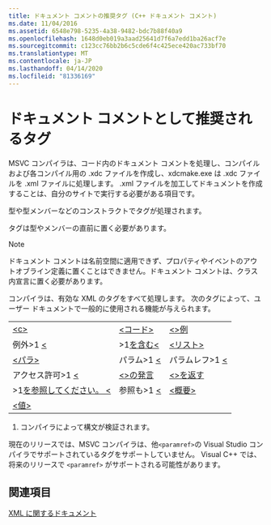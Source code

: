 ```yaml
---
title: ドキュメント コメントの推奨タグ (C++ ドキュメント コメント)
ms.date: 11/04/2016
ms.assetid: 6548e798-5235-4a38-9482-bdc7b88f40a9
ms.openlocfilehash: 1648d0eb019a3aad25641d7f6a7edd1ba26acf7e
ms.sourcegitcommit: c123cc76bb2b6c5cde6f4c425ece420ac733bf70
ms.translationtype: MT
ms.contentlocale: ja-JP
ms.lasthandoff: 04/14/2020
ms.locfileid: "81336169"
---
```

# <a name="recommended-tags-for-documentation-comments"></a>ドキュメント コメントとして推奨されるタグ

MSVC コンパイラは、コード内のドキュメント コメントを処理し、コンパイルおよび各コンパイル用の .xdc ファイルを作成し、xdcmake.exe は .xdc ファイルを .xml ファイルに処理します。 .xml ファイルを加工してドキュメントを作成することは、自分のサイトで実行する必要がある項目です。

型や型メンバーなどのコンストラクトでタグが処理されます。

タグは型やメンバーの直前に置く必要があります。

> [!NOTE]
> ドキュメント コメントは名前空間に適用できず、プロパティやイベントのアウトオブライン定義に置くことはできません。ドキュメント コメントは、クラス内宣言に置く必要があります。

コンパイラは、有効な XML のタグをすべて処理します。 次のタグによって、ユーザー ドキュメントで一般的に使用される機能が与えられます。

||||
|-|-|-|
|[\<c>](c-visual-cpp.md)|[\<コード>](code-visual-cpp.md)|[\<>例](example-visual-cpp.md)|
|例外>1 [ \< ](exception-visual-cpp.md)|>1[を含む\<](include-visual-cpp.md)|[\<リスト>](list-visual-cpp.md)|
|[\<パラ>](para-visual-cpp.md)|パラム>1 [ \< ](param-visual-cpp.md)|パラムレフ>1 [ \< ](paramref-visual-cpp.md)|
|アクセス許可>1 [ \< ](permission-visual-cpp.md)|[\<>の発言](remarks-visual-cpp.md)|[\<>を返す](returns-visual-cpp.md)|
|>1[を参照してください。 \< ](see-visual-cpp.md)|参照も>1 [ \< ](seealso-visual-cpp.md)|[\<概要>](summary-visual-cpp.md)|
|[\<値>](value-visual-cpp.md)|||

1. コンパイラによって構文が検証されます。

現在のリリースでは、MSVC コンパイラは、他`<paramref>`の Visual Studio コンパイラでサポートされているタグをサポートしていません。 Visual C++ では、将来のリリースで `<paramref>` がサポートされる可能性があります。

## <a name="see-also"></a>関連項目

[XML に関するドキュメント](xml-documentation-visual-cpp.md)
